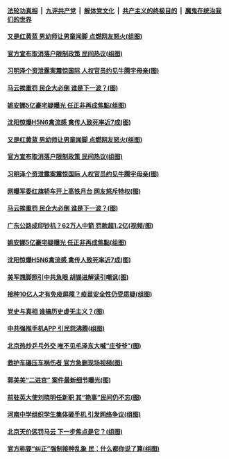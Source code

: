 

####  [法轮功真相](../../../../basic/blob/master/README.md?t=04142331) &nbsp;|&nbsp; [九评共产党](../../../../9ping.md/blob/master/README.md?t=04142331) &nbsp;|&nbsp; [解体党文化](../../../../jtdwh.md/blob/master/README.md?t=04142331)  &nbsp;|&nbsp; [共产主义的终极目的](../../../../gczydzjmd.md/blob/master/README.md?t=04142331) &nbsp;|&nbsp; [魔鬼在统治我们的世界](../../../../mgztzwmdsj.md/blob/master/README.md?t=04142331) 

#### [又是红黄蓝 男幼师让男童闻脚 点燃网友怒火(组图)](../pages/p1/968734.md?t=04142331) 

#### [官方宣布取消落户限制政策 民间热议(组图)](../pages/p1/968700.md?t=04142331) 

#### [习明泽个资泄露案震惊国际 人权官员约见牛腾宇母亲(图)](../pages/p1/968721.md?t=04142331) 

#### [马云挨重罚 民企大必倒 谁是下一波？(图)](../pages/p1/968638.md?t=04142331) 

#### [姚安娜5亿豪宅疑曝光 任正非再成焦點(组图)](../pages/p1/968676.md?t=04142331) 

#### [沈阳惊爆H5N6禽流感 禽传人致死率近7成(图)](../pages/p1/968655.md?t=04142331) 

#### [又是红黄蓝 男幼师让男童闻脚 点燃网友怒火(组图)](../pages/p1/968734.md?t=04142331) 

#### [官方宣布取消落户限制政策 民间热议(组图)](../pages/p1/968700.md?t=04142331) 

#### [习明泽个资泄露案震惊国际 人权官员约见牛腾宇母亲(图)](../pages/p1/968721.md?t=04142331) 

#### [网曝军委红旗轿车开上高铁月台 网友怒斥特权(图)](../pages/p1/968694.md?t=04142331) 


#### [马云挨重罚 民企大必倒 谁是下一波？(图)](../pages/p1/968638.md?t=04142331) 

#### [广东公路成印钞机？62万人中箭 罚款超1.2亿(视频/图)](../pages/p1/968660.md?t=04142331) 

#### [姚安娜5亿豪宅疑曝光 任正非再成焦點(组图)](../pages/p1/968676.md?t=04142331) 

#### [沈阳惊爆H5N6禽流感 禽传人致死率近7成(图)](../pages/p1/968655.md?t=04142331) 

#### [美军翘脚照引中共急眼 胡锡进解读引嘲讽(图)](../pages/p1/968624.md?t=04142331) 

#### [接种10亿人才有免疫屏障？疫苗安全性仍受质疑(组图)](../pages/p1/968610.md?t=04142331) 

#### [党史与真相 谁搞历史虚无主义？(图)](../pages/p1/968558.md?t=04142331) 

#### [中共强推手机APP 引民怨沸腾(组图)](../pages/p1/968588.md?t=04142331) 

#### [北京热炒乒乓外交 唯不见毛泽东大喊“庄爷爷”(图)](../pages/p1/968524.md?t=04142331) 

#### [救护车碾压车祸伤者 官方急删现场视频(图)](../pages/p1/968571.md?t=04142331) 

#### [郭美美“二进宫” 案件最新细节曝光(图)](../pages/p1/968552.md?t=04142331) 

#### [前驻英大使刘晓明任新职 其“艳事”民间仍不忘(图)](../pages/p1/968505.md?t=04142331) 

#### [河南中学组织学生集体砸手机 引发网络争议(组图)](../pages/p1/968501.md?t=04142331) 

#### [北京天价惩罚马云 下一步焦点是它？(组图)](../pages/p1/968447.md?t=04142331) 

#### [官方称要“纠正”强制接种乱象 民：什么都你说了算(组图)](../pages/p1/968484.md?t=04142331) 


